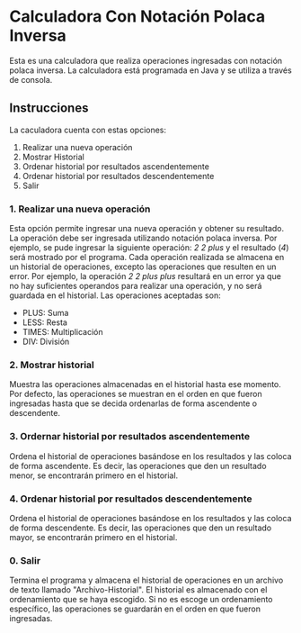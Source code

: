 # Calculadora Con Notación Polaca Inversa

Esta es una calculadora que realiza operaciones ingresadas con notación polaca inversa. La calculadora está programada en Java y se utiliza a través de  consola.

## Instrucciones
La caculadora cuenta con estas opciones:
1. Realizar una nueva operación
2. Mostrar Historial
3. Ordenar historial por resultados ascendentemente
4. Ordenar historial por resultados descendentemente
0. Salir

### 1. Realizar una nueva operación
Esta opción permite ingresar una nueva operación y obtener su resultado. La operación debe ser ingresada utilizando notación polaca inversa.
Por ejemplo, se pude ingresar la siguiente operación: *2 2 plus* y el resultado (*4*) será mostrado por el programa. Cada operación realizada se almacena en un historial de operaciones, excepto las operaciones que resulten en un error. Por ejemplo, la operación *2 2 plus plus* resultará en un error ya que no hay suficientes operandos para realizar una operación, y no será guardada en el historial. Las operaciones aceptadas son:
* PLUS: Suma
* LESS: Resta
* TIMES: Multiplicación
* DIV: División

### 2. Mostrar historial
Muestra las operaciones almacenadas en el historial hasta ese momento. Por defecto, las operaciones se muestran en el orden en que fueron ingresadas hasta que se decida ordenarlas de forma ascendente o descendente.

### 3. Ordernar historial por resultados ascendentemente
Ordena el historial de operaciones basándose en los resultados y las coloca de forma ascendente. Es decir, las operaciones que den un resultado menor, se encontrarán primero en el historial.

### 4. Ordenar historial por resultados descendentemente
Ordena el historial de operaciones basándose en los resultados y las coloca de forma descendente. Es decir, las operaciones que den un resultado mayor, se encontrarán primero en el historial.

### 0. Salir
Termina el programa y almacena el historial de operaciones en un archivo de texto llamado "Archivo-Historial". El historial es almacenado con el ordenamiento que se haya escogido. Si no es escoge un ordenamiento específico, las operaciones se guardarán en el orden en que fueron ingresadas.
